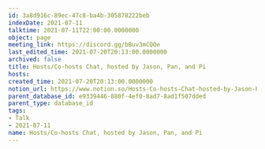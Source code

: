 ```yaml
---
id: 3a8d916c-89ec-47c8-ba4b-305878222beb
indexDate: 2021-07-11
talktime: 2021-07-11T22:00:00.0000000
object: page
meeting_link: https://discord.gg/bBuv3mCQQe
last_edited_time: 2021-07-20T20:13:00.0000000
archived: false
title: Hosts/Co-hosts Chat, hosted by Jason, Pan, and Pi
hosts: 
created_time: 2021-07-20T20:13:00.0000000
notion_url: https://www.notion.so/Hosts-Co-hosts-Chat-hosted-by-Jason-Pan-and-Pi-3a8d916c89ec47c8ba4b305878222beb
parent_database_id: e9339446-880f-4ef0-8ad7-8ad1f507dded
parent_type: database_id
tags:
- Talk
- 2021-07-11
name: Hosts/Co-hosts Chat, hosted by Jason, Pan, and Pi
---
```





